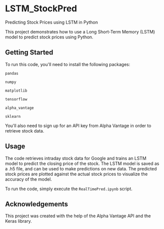 # LSTM_StockPred
Predicting Stock Prices using LSTM in Python

This project demonstrates how to use a Long Short-Term Memory (LSTM) model to predict stock prices using Python.

## Getting Started
To run this code, you'll need to install the following packages:

`pandas`

`numpy`

`matplotlib`

`tensorflow`

`alpha_vantage`

`sklearn`

You'll also need to sign up for an API key from Alpha Vantage in order to retrieve stock data.

## Usage
The code retrieves intraday stock data for Google and trains an LSTM model to predict the closing price of the stock. The LSTM model is saved as a .h5 file, and can be used to make predictions on new data. The predicted stock prices are plotted against the actual stock prices to visualize the accuracy of the model.

To run the code, simply execute the `RealTimePred.ipynb` script.

## Acknowledgements
This project was created with the help of the Alpha Vantage API and the Keras library.
